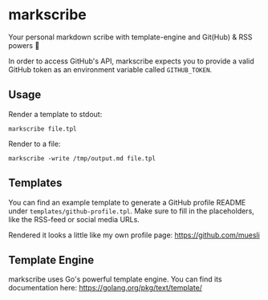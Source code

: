 # markscribe

Your personal markdown scribe with template-engine and Git(Hub) & RSS powers 📜

In order to access GitHub's API, markscribe expects you to provide a valid
GitHub token as an environment variable called `GITHUB_TOKEN`.

## Usage

Render a template to stdout:

    markscribe file.tpl

Render to a file:

    markscribe -write /tmp/output.md file.tpl

## Templates

You can find an example template to generate a GitHub profile README under
`templates/github-profile.tpl`. Make sure to fill in the placeholders, like
the RSS-feed or social media URLs.

Rendered it looks a little like my own profile page: https://github.com/muesli

## Template Engine

markscribe uses Go's powerful template engine. You can find its documentation
here: https://golang.org/pkg/text/template/
